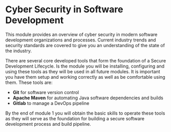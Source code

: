 # Cyber Security in Software Development

This module provides an overview of cyber security in modern software development organizations and processes.  Current industry trends and security standards are covered to give you an understanding of the state of the industry.  

There are several core developed tools that form the foundation of a Secure Development Lifecycle.  Is the module you will be installing, configuring and using these tools as they will be used in all future modules.  It is important you have them setup and working correctly as well as be comfortable using them.  These tools are:

- **Git** for software version control
- **Apache Maven** for automating Java software dependencies and builds
- **Gitlab** to manage a DevOps pipeline

By the end of module 1 you will obtain the basic skills to operate these tools as they will serve as the foundation for building a secure software development process and build pipeline.


